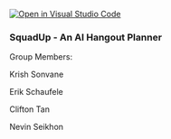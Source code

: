 [![Open in Visual Studio Code](https://classroom.github.com/assets/open-in-vscode-2e0aaae1b6195c2367325f4f02e2d04e9abb55f0b24a779b69b11b9e10269abc.svg)](https://classroom.github.com/online_ide?assignment_repo_id=17805179&assignment_repo_type=AssignmentRepo)

### SquadUp - An AI Hangout Planner

Group Members:

Krish Sonvane 

Erik Schaufele

Clifton Tan 

Nevin Seikhon

